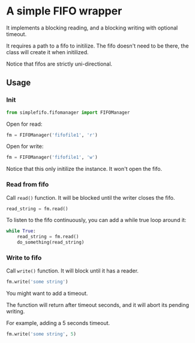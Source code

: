# A simple FIFO wrapper

It implements a blocking reading, and a blocking writing with optional timeout.

It requires a path to a fifo to initilize. The fifo doesn't need to be there, the class will create it when initilized.

Notice that fifos are strictly uni-directional.

## Usage

### Init

```python
from simplefifo.fifomanager import FIFOManager
```

Open for read:

```python
fm = FIFOManager('fifofile1', 'r')
```

Open for write:

```python
fm = FIFOManager('fifofile1', 'w')
```

Notice that this only initilize the instance. It won't open the fifo.

### Read from fifo

Call ```read()``` function. It will be blocked until the writer closes the fifo. 

```python
read_string = fm.read()
```

To listen to the fifo continuously, you can add a while true loop around it:

```python
while True:
	read_string = fm.read()
	do_something(read_string)
```

### Write to fifo

Call ```write()``` function. It will block until it has a reader.

```python
fm.write('some string')
```

You might want to add a timeout.

The function will return after timeout seconds, and it will abort its pending writing.

For example, adding a 5 seconds timeout.

```python
fm.write('some string', 5)
```
